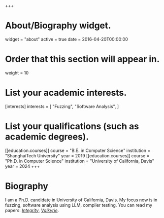 +++
# About/Biography widget.
widget = "about"
active = true
date = 2016-04-20T00:00:00

# Order that this section will appear in.
weight = 10

# List your academic interests.
[interests]
  interests = [
    "Fuzzing",
    "Software Analysis",
  ]

# List your qualifications (such as academic degrees).
[[education.courses]]
  course = "B.E. in Computer Science"
  institution = "ShanghaiTech University"
  year = 2019
[[education.courses]]
  course = "Ph.D. in Computer Science"
  institution = "University of California, Davis"
  year = 2024
+++

# Biography

I am a Ph.D. candidate in University of California, Davis. 
My focus now is in fuzzing, software analysis using LLM, compiler testing. 
You can read my papers: [_Integrity_](https://link.springer.com/chapter/10.1007/978-3-030-63086-7_20), [_Valkyrie_](https://www.cs.ucdavis.edu/~hchen/paper/rong2022valkyrie.pdf).
